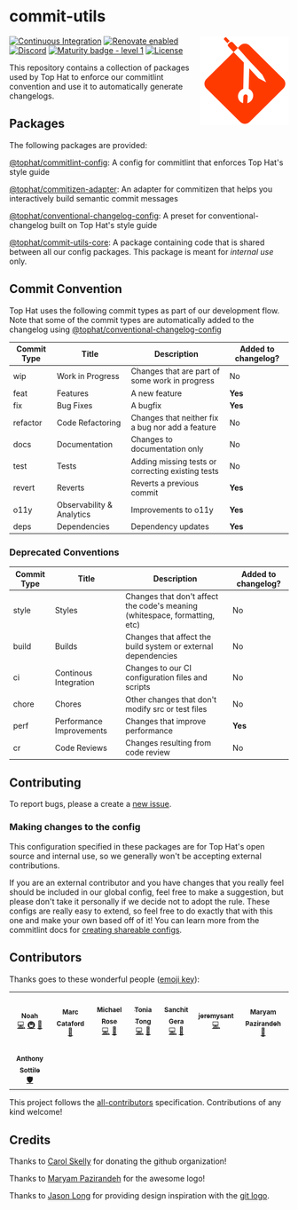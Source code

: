 # commit-utils

<span><img align="right" src="./website/static/img/commit-utils.svg" alt="Logo"></span>

[![Continuous Integration](https://github.com/tophat/commit-utils/actions/workflows/pull-request.yml/badge.svg)](https://github.com/tophat/commit-utils/actions/workflows/pull-request.yml)
[![Renovate enabled](https://img.shields.io/badge/renovate-enabled-brightgreen.svg)](https://renovatebot.com/)
[![Discord](https://img.shields.io/discord/809577721751142410)](https://discord.gg/YhK3GFcZrk)
[![Maturity badge - level 1](https://img.shields.io/badge/Maturity-Level%201%20--%20New%20Project-yellow.svg)](https://github.com/tophat/getting-started/blob/main/scorecard.md)
[![License](https://img.shields.io/badge/License-Apache%202.0-blue.svg)](https://opensource.org/licenses/Apache-2.0)


This repository contains a collection of packages used by Top Hat to enforce our commitlint convention and use it to automatically generate changelogs.

## Packages

The following packages are provided:

[@tophat/commitlint-config](https://github.com/tophat/commit-utils/tree/main/packages/commitlint-config): A config for commitlint that enforces Top Hat's style guide

[@tophat/commitizen-adapter](https://github.com/tophat/commit-utils/tree/main/packages/commitizen-adapter): An adapter for commitizen that helps you interactively build semantic commit messages

[@tophat/conventional-changelog-config](https://github.com/tophat/commit-utils/tree/main/packages/conventional-changelog-config): A preset for conventional-changelog built on Top Hat's style guide

[@tophat/commit-utils-core](https://github.com/tophat/commit-utils/tree/main/packages/commit-utils-core): A package containing code that is shared between all our config packages. This package is meant for *internal use* only.


## Commit Convention

Top Hat uses the following commit types as part of our development flow. Note that some of the commit types are automatically added to the changelog using [@tophat/conventional-changelog-config](https://github.com/tophat/commit-utils/tree/main/packages/conventional-changelog-config)

| Commit Type | Title | Description | Added to changelog? |
| --- | --- | --- | --- |
| wip | Work in Progress | Changes that are part of some work in progress | No
| feat | Features | A new feature | **Yes**
| fix | Bug Fixes | A bugfix | **Yes**
| refactor | Code Refactoring | Changes that neither fix a bug nor add a feature | No
| docs | Documentation | Changes to documentation only | No
| test | Tests | Adding missing tests or correcting existing tests | No
| revert | Reverts | Reverts a previous commit | **Yes**
| o11y | Observability & Analytics | Improvements to o11y | **Yes**
| deps | Dependencies | Dependency updates | **Yes**

### Deprecated Conventions

| Commit Type | Title | Description | Added to changelog? |
| --- | --- | --- | --- |
| style | Styles | Changes that don't affect the code's meaning (whitespace, formatting, etc) | No
| build | Builds | Changes that affect the build system or external dependencies | No
| ci | Continous Integration | Changes to our CI configuration files and scripts | No
| chore | Chores | Other changes that don't modify src or test files | No
| perf | Performance Improvements | Changes that improve performance | **Yes**
| cr | Code Reviews | Changes resulting from code review | No

## Contributing
To report bugs, please a create a [new issue](https://github.com/tophat/commit-utils/issues).

### Making changes to the config
This configuration specified in these packages are for Top Hat's open source and internal use, so we generally won't be accepting external contributions.

If you are an external contributor and you have changes that you really feel should be included in our global config, feel free to make a suggestion, but please don't take it personally if we decide not to adopt the rule.
These configs are really easy to extend, so feel free to do exactly that with this one and make your own based off of it!
You can learn more from the commitlint docs for [creating shareable configs](https://eslint.org/docs/developer-guide/shareable-configs).


## Contributors

Thanks goes to these wonderful people ([emoji key](https://allcontributors.org/docs/en/emoji-key)):

<!-- ALL-CONTRIBUTORS-LIST:START - Do not remove or modify this section -->
<!-- prettier-ignore-start -->
<!-- markdownlint-disable -->
<table>
  <tbody>
    <tr>
      <td align="center"><a href="https://noahnu.com/"><img src="https://avatars.githubusercontent.com/u/1297096?v=4?s=100" width="100px;" alt=""/><br /><sub><b>Noah</b></sub></a><br /><a href="https://github.com/tophat/commit-utils/commits?author=noahnu" title="Code">💻</a> <a href="#infra-noahnu" title="Infrastructure (Hosting, Build-Tools, etc)">🚇</a> <a href="https://github.com/tophat/commit-utils/issues?q=author%3Anoahnu" title="Bug reports">🐛</a></td>
      <td align="center"><a href="https://www.karnov.club/"><img src="https://avatars.githubusercontent.com/u/6210361?v=4?s=100" width="100px;" alt=""/><br /><sub><b>Marc Cataford</b></sub></a><br /><a href="https://github.com/tophat/commit-utils/commits?author=mcataford" title="Documentation">📖</a></td>
      <td align="center"><a href="http://msrose.github.io"><img src="https://avatars3.githubusercontent.com/u/3495264?v=4?s=100" width="100px;" alt=""/><br /><sub><b>Michael Rose</b></sub></a><br /><a href="https://github.com/tophat/commit-utils/commits?author=msrose" title="Code">💻</a> <a href="https://github.com/tophat/commit-utils/commits?author=msrose" title="Documentation">📖</a></td>
      <td align="center"><a href="https://github.com/Yuuki-chan"><img src="https://avatars1.githubusercontent.com/u/5069639?v=4?s=100" width="100px;" alt=""/><br /><sub><b>Tonia Tong</b></sub></a><br /><a href="https://github.com/tophat/commit-utils/commits?author=Yuuki-chan" title="Code">💻</a> <a href="https://github.com/tophat/commit-utils/commits?author=Yuuki-chan" title="Documentation">📖</a></td>
      <td align="center"><a href="http://www.sanchitgera.ca"><img src="https://avatars0.githubusercontent.com/u/8632167?v=4?s=100" width="100px;" alt=""/><br /><sub><b>Sanchit Gera</b></sub></a><br /><a href="https://github.com/tophat/commit-utils/commits?author=sanchitgera" title="Code">💻</a> <a href="https://github.com/tophat/commit-utils/commits?author=sanchitgera" title="Documentation">📖</a></td>
      <td align="center"><a href="https://github.com/JeremySant"><img src="https://avatars1.githubusercontent.com/u/9597842?v=4?s=100" width="100px;" alt=""/><br /><sub><b>jeremysant</b></sub></a><br /><a href="https://github.com/tophat/commit-utils/commits?author=JeremySant" title="Code">💻</a></td>
      <td align="center"><a href="https://github.com/maryampaz"><img src="https://avatars1.githubusercontent.com/u/30090413?v=4?s=100" width="100px;" alt=""/><br /><sub><b>Maryam Pazirandeh</b></sub></a><br /><a href="#design-maryampaz" title="Design">🎨</a></td>
    </tr>
    <tr>
      <td align="center"><a href="https://github.com/asottile"><img src="https://avatars3.githubusercontent.com/u/1810591?v=4?s=100" width="100px;" alt=""/><br /><sub><b>Anthony Sottile</b></sub></a><br /><a href="#security-asottile" title="Security">🛡️</a></td>
    </tr>
  </tbody>
</table>

<!-- markdownlint-restore -->
<!-- prettier-ignore-end -->

<!-- ALL-CONTRIBUTORS-LIST:END -->

This project follows the [all-contributors](https://github.com/all-contributors/all-contributors) specification. Contributions of any kind welcome!

## Credits

Thanks to [Carol Skelly](https://github.com/iatek) for donating the github organization!

Thanks to [Maryam Pazirandeh](https://github.com/maryampaz) for the awesome logo!

Thanks to [Jason Long](https://twitter.com/jasonlong) for providing design inspiration with the [git logo](https://git-scm.com/downloads/logos).
